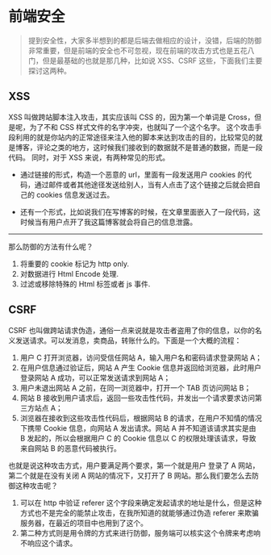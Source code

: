 # 前端安全

> 提到安全性，大家多半想到的都是后端去做相应的设计，没错，后端的防御非常重要，但是前端的安全也不可忽视，现在前端的攻击方式也是五花八门，但是最基础的也就是那几种，比如说 XSS、CSRF 这些，下面我们主要探讨这两种。

## XSS

XSS 叫做跨站脚本注入攻击，其实应该叫 CSS 的，因为第一个单词是 Cross，但是呢，为了不和 CSS 样式文件的名字冲突，也就叫了一个这个名字。
这个攻击手段利用的就是你站内的正常途径来注入他的脚本来达到攻击的目的，比较常见的就是博客，评论之类的地方，这时候我们接收到的数据就不是普通的数据，而是一段代码。
同时，对于 XSS 来说，有两种常见的形式。

- 通过链接的形式，构造一个恶意的 url，里面有一段发送用户 cookies 的代码，通过邮件或者其他途径发送给别人，当有人点击了这个链接之后就会把自己的 cookies 信息发送过去。

- 还有一个形式，比如说我们在写博客的时候，在文章里面嵌入了一段代码，这时候当有用户点开了我这篇博客就会将自己的信息泄露。

---

那么防御的方法有什么呢？

1. 将重要的 cookie 标记为 http only.
2. 对数据进行 Html Encode 处理.
3. 过滤或移除特殊的 Html 标签或者 js 事件.

## CSRF

CSRF 也叫做跨站请求伪造，通俗一点来说就是攻击者盗用了你的信息，以你的名义发送请求。可以发消息，卖商品，转账什么的。下面是一个大概的流程：

1. 用户 C 打开浏览器，访问受信任网站 A，输入用户名和密码请求登录网站 A；
2. 在用户信息通过验证后，网站 A 产生 Cookie 信息并返回给浏览器，此时用户登录网站 A 成功，可以正常发送请求到网站 A；
3. 用户未退出网站 A 之前，在同一浏览器中，打开一个 TAB 页访问网站 B；
4. 网站 B 接收到用户请求后，返回一些攻击性代码，并发出一个请求要求访问第三方站点 A；
5. 浏览器在接收到这些攻击性代码后，根据网站 B 的请求，在用户不知情的情况下携带 Cookie 信息，向网站 A 发出请求。网站 A 并不知道该请求其实是由 B 发起的，所以会根据用户 C 的 Cookie 信息以 C 的权限处理该请求，导致来自网站 B 的恶意代码被执行。

也就是说这种攻击方式，用户要满足两个要求，第一个就是用户 登录了 A 网站，第二个就是在没有关闭 A 网站的情况下，又打开了 B 网站。那么我们要怎么去防御这种攻击呢？

1.  可以在 http 中验证 referer 这个字段来确定发起请求的地址是什么，但是这种方式也不是完全的能禁止攻击，在我所知道的就能够通过伪造 referer 来欺骗服务器，在最近的项目中也用到了这个。
2.  第二种方式则是用令牌的方式来进行防御，服务端可以核实这个令牌来考虑响不响应这个请求。
